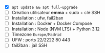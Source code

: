 
- [X] `apt update && apt full-upgrade`
- [ ] Création utilisateur **emma** + sudo + clé SSH
- [ ] Installation : ufw, fail2ban
- [ ] Installation : Docker + Docker Compose
- [ ] Installation : Node (NVM LTS) + Python 3.12
- [ ] Timezone `Europe/Madrid`
- [ ] UFW : ports 22/2222 80 443
- [ ] fail2ban : jail SSH
